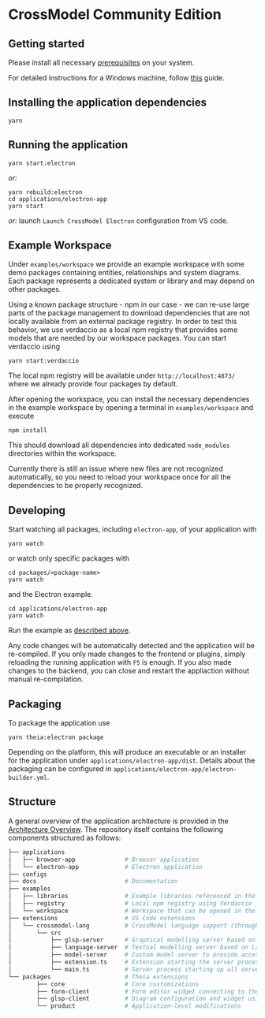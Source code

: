 # CrossModel Community Edition

## Getting started

Please install all necessary [prerequisites](https://github.com/eclipse-theia/theia/blob/master/doc/Developing.md#prerequisites) on your system.

For detailed instructions for a Windows machine, follow [this](./docs/PrerequisitesWindows..md) guide.

## Installing the application dependencies

    yarn

## Running the application

    yarn start:electron

_or:_

    yarn rebuild:electron
    cd applications/electron-app
    yarn start

_or:_ launch `Launch CrossModel Electron` configuration from VS code.

## Example Workspace

Under `examples/workspace` we provide an example workspace with some demo packages containing entities, relationships and system diagrams.
Each package represents a dedicated system or library and may depend on other packages.

Using a known package structure - npm in our case - we can re-use large parts of the package management to download dependencies that are not locally available from an external package registry.
In order to test this behavior, we use verdaccio as a local npm registry that provides some models that are needed by our workspace packages.
You can start verdaccio using

    yarn start:verdaccio

The local npm registry will be available under `http://localhost:4873/` where we already provide four packages by default.

After opening the workspace, you can install the necessary dependencies in the example workspace by opening a terminal in `examples/workspace` and execute

    npm install

This should download all dependencies into dedicated `node_modules` directories within the workspace.

Currently there is still an issue where new files are not recognized automatically, so you need to reload your workspace once for all the dependencies to be properly recognized.

## Developing

Start watching all packages, including `electron-app`, of your application with

    yarn watch

_or_ watch only specific packages with

    cd packages/<package-name>
    yarn watch

and the Electron example.

    cd applications/electron-app
    yarn watch

Run the example as [described above](#running-the-application).

Any code changes will be automatically detected and the application will be re-compiled.
If you only made changes to the frontend or plugins, simply reloading the running application with `F5` is enough.
If you also made changes to the backend, you can close and restart the appliaction without manual re-compilation.

## Packaging

To package the application use

    yarn theia:electron package

Depending on the platform, this will produce an executable or an installer for the application under `applications/electron-app/dist`.
Details about the packaging can be configured in `applications/electron-app/electron-builder.yml`.

## Structure

A general overview of the application architecture is provided in the [Architecture Overview](docs/Architecture.md).
The repository itself contains the following components structured as follows:

```bash
├── applications
│   ├── browser-app              # Browser application
│   └── electron-app             # Electron application
├── configs
├── docs                         # Documentation
├── examples
│   ├── libraries                # Example libraries referenced in the local npm registry
│   ├── registry                 # Local npm registry using Verdaccio
│   └── workspace                # Workspace that can be opened in the tool
├── extensions                   # VS Code extensions
│   └── crossmodel-lang          # CrossModel language support (through three servers)
│       └── src
│           ├── glsp-server      # Graphical modelling server based on GLSP
│           ├── language-server  # Textual modelling server based on Langium
│           ├── model-server     # Custom model server to provide access to the semantic models
│           ├── extension.ts     # Extension starting the server process and the language client
│           └── main.ts          # Server process starting up all servers
└── packages                     # Theia extensions
        ├── core                 # Core customizations
        ├── form-client          # Form editor widget connecting to the model server
        ├── glsp-client          # Diagram configuration and widget using the GLSP server
        └── product              # Application-level modifications
```
